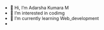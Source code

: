 - 👋 Hi, I’m Adarsha Kumara M
- 👀 I’m interested in codimg
- 🌱 I’m currently learning Web_development 
-

<!---
Adarshakumaram/Adarshakumaram is a ✨ special ✨ repository because its `README.md` (this file) appears on your GitHub profile.
You can click the Preview link to take a look at your changes.
--->
